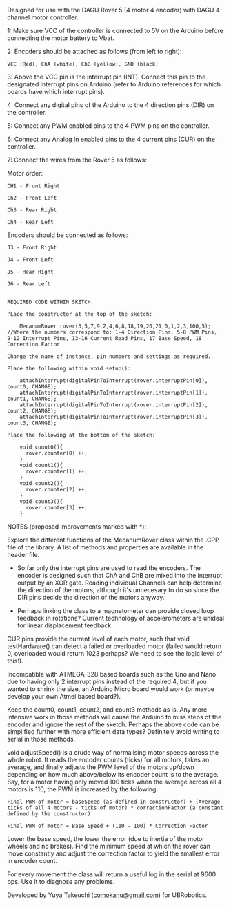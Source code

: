 Designed for use with the DAGU Rover 5 (4 motor 4 encoder) with DAGU 4-channel motor controller.

1: Make sure VCC of the controller is connected to 5V on the Arduino before connecting the motor battery to Vbat. 

2: Encoders should be attached as follows (from left to right):

	VCC (Red), ChA (white), ChB (yellow), GND (black)

3: Above the VCC pin is the interrupt pin (INT). Connect this pin to the designated interrupt pins on Arduino (refer to Arduino references for which boards have which interrupt pins).

4: Connect any digital pins of the Arduino to the 4 direction pins (DIR) on the controller. 

5: Connect any PWM enabled pins to the 4 PWM pins on the controller. 

6: Connect any Analog In enabled pins to the 4 current pins (CUR) on the controller.

7: Connect the wires from the Rover 5 as follows: 

Motor order:

	CH1 - Front Right

	Ch2 - Front Left

	Ch3 - Rear Right

	Ch4 - Rear Left

Encoders should be connected as follows:

	J3 - Front Right

	J4 - Front Left

	J5 - Rear Right

	J6 - Rear Left

~~~~~~~~~~

REQUIRED CODE WITHIN SKETCH:

PLace the constructor at the top of the sketch:

	MecanumRover rover(3,5,7,9,2,4,6,8,18,19,20,21,0,1,2,3,100,5); //Where the numbers correspond to: 1-4 Direction Pins, 5-8 PWM Pins, 9-12 Interrupt Pins, 13-16 Current Read Pins, 17 Base Speed, 18 Correction Factor 

Change the name of instance, pin numbers and settings as required.

Place the following within void setup():

	attachInterrupt(digitalPinToInterrupt(rover.interruptPin[0]), count0, CHANGE);
	attachInterrupt(digitalPinToInterrupt(rover.interruptPin[1]), count1, CHANGE);
	attachInterrupt(digitalPinToInterrupt(rover.interruptPin[2]), count2, CHANGE);
	attachInterrupt(digitalPinToInterrupt(rover.interruptPin[3]), count3, CHANGE);

Place the following at the bottom of the sketch:

	void count0(){
	  rover.counter[0] ++;
	}
	void count1(){
	  rover.counter[1] ++;
	}
	void count2(){
	  rover.counter[2] ++;
	}
	void count3(){
	  rover.counter[3] ++;
	}

~~~~~~~~~~

NOTES (proposed improvements marked with *):

Explore the different functions of the MecanumRover class within the .CPP file of the library. A list of methods and properties are available in the header file.

* So far only the interrupt pins are used to read the encoders. The encoder is designed such that ChA and ChB are mixed into the interrupt output by an XOR gate. Reading individual Channels can help determine the direction of the motors, although it's unnecesary to do so since the DIR pins decide the direction of the motors anyway. 

* Perhaps linking the class to a magnetometer can provide closed loop feedback in rotations? Current technology of accelerometers are unideal for linear displacement feedback.

CUR pins provide the current level of each motor, such that void testHardware() can detect a failed or overloaded motor (failed would return 0, overloaded would return 1023 perhaps? We need to see the logic level of this!).

Incompatible with ATMEGA-328 based boards such as the Uno and Nano due to having only 2 interrupt pins instead of the required 4, but if you wanted to shrink the size, an Arduino Micro board would work (or maybe develop your own Atmel based board?).

Keep the count0, count1, count2, and count3 methods as is. Any more intensive work in those methods will cause the Arduino to miss steps of the encoder and ignore the rest of the sketch. Perhaps the above code can be simplified further with more efficient data types? Definitely avoid writing to serial in those methods.

void adjustSpeed() is a crude way of normalising motor speeds across the whole robot. It reads the encoder counts (ticks) for all motors, takes an average, and finally adjusts the PWM level of the motors up/down depending on how much above/below its encoder count is to the average. Say, for a motor having only moved 100 ticks when the average across all 4 motors is 110, the PWM is increased by the following:

	Final PWM of motor = baseSpeed (as defined in constructor) + (Average ticks of all 4 motors - ticks of motor) * correctionFactor (a constant defined by the constructor)

	Final PWM of motor = Base Speed + (110 - 100) * Correction Factor

Lower the base speed, the lower the error (due to inertia of the motor wheels and no brakes). Find the minimum speed at which the rover can move constantly and adjust the correction factor to yield the smallest error in encoder count.

For every movement the class will return a useful log in the serial at 9600 bps. Use it to diagnose any problems.

Developed by Yuya Takeuchi (comokanu@gmail.com) for UBRobotics.